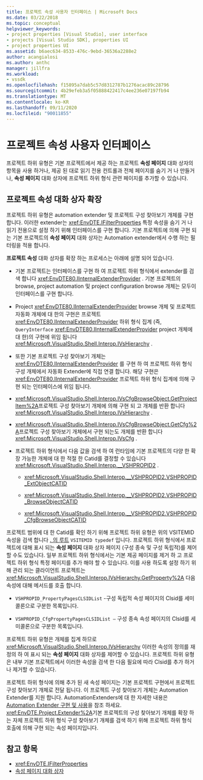 ```yaml
---
title: 프로젝트 속성 사용자 인터페이스 | Microsoft Docs
ms.date: 03/22/2018
ms.topic: conceptual
helpviewer_keywords:
- project properties [Visual Studio], user interface
- projects [Visual Studio SDK], properties UI
- project properties UI
ms.assetid: b6aec634-8533-476c-9ebd-36536a2288e2
author: acangialosi
ms.author: anthc
manager: jillfra
ms.workload:
- vssdk
ms.openlocfilehash: f15895a7dab5c57d8312787b1276acac89c28796
ms.sourcegitcommit: 4b29efeb3a5f05888422417c4ee236e07197fb94
ms.translationtype: MT
ms.contentlocale: ko-KR
ms.lasthandoff: 09/11/2020
ms.locfileid: "90011855"
---
```

# <a name="project-property-user-interface"></a>프로젝트 속성 사용자 인터페이스

프로젝트 하위 유형은 기본 프로젝트에서 제공 하는 프로젝트 **속성 페이지** 대화 상자의 항목을 사용 하거나, 제공 된 대로 읽기 전용 컨트롤과 전체 페이지를 숨기 거 나 만들거나, **속성 페이지** 대화 상자에 프로젝트 하위 형식 관련 페이지를 추가할 수 있습니다.

## <a name="extending-the-project-property-dialog-box"></a>프로젝트 속성 대화 상자 확장

프로젝트 하위 유형은 automation extender 및 프로젝트 구성 찾아보기 개체를 구현 합니다. 이러한 extender는 <xref:EnvDTE.IFilterProperties> 특정 속성을 숨기 거 나 읽기 전용으로 설정 하기 위해 인터페이스를 구현 합니다. 기본 프로젝트에 의해 구현 되는 기본 프로젝트의 **속성 페이지** 대화 상자는 Automation extender에서 수행 하는 필터링을 적용 합니다.

**프로젝트 속성** 대화 상자를 확장 하는 프로세스는 아래에 설명 되어 있습니다.

- 기본 프로젝트는 인터페이스를 구현 하 여 프로젝트 하위 형식에서 extender를 검색 합니다 <xref:EnvDTE80.IInternalExtenderProvider> . 기본 프로젝트의 browse, project automation 및 project configuration browse 개체는 모두이 인터페이스를 구현 합니다.

- Project <xref:EnvDTE80.IInternalExtenderProvider> browse 개체 및 프로젝트 자동화 개체에 대 한의 구현은 프로젝트 <xref:EnvDTE80.IInternalExtenderProvider> 하위 형식 집계 (즉, `QueryInterface` <xref:EnvDTE80.IInternalExtenderProvider> project 개체에 대 한)의 구현에 위임 됩니다 <xref:Microsoft.VisualStudio.Shell.Interop.IVsHierarchy> .

- 또한 기본 프로젝트 구성 찾아보기 개체는 <xref:EnvDTE80.IInternalExtenderProvider> 를 구현 하 여 프로젝트 하위 형식 구성 개체에서 자동화 Extender에 직접 연결 합니다. 해당 구현은 <xref:EnvDTE80.IInternalExtenderProvider> 프로젝트 하위 형식 집계에 의해 구현 되는 인터페이스에 위임 됩니다.

- <xref:Microsoft.VisualStudio.Shell.Interop.IVsCfgBrowseObject.GetProjectItem%2A>프로젝트 구성 찾아보기 개체에 의해 구현 되 고 개체를 반환 합니다 <xref:Microsoft.VisualStudio.Shell.Interop.IVsHierarchy> .

- <xref:Microsoft.VisualStudio.Shell.Interop.IVsCfgBrowseObject.GetCfg%2A>프로젝트 구성 찾아보기 개체에서 구현 되는도 개체를 반환 합니다 <xref:Microsoft.VisualStudio.Shell.Interop.IVsCfg> .

- 프로젝트 하위 형식에서 다음 값을 검색 하 여 런타임에 기본 프로젝트의 다양 한 확장 가능한 개체에 대 한 적절 한 Catid를 결정할 수 있습니다 <xref:Microsoft.VisualStudio.Shell.Interop.__VSHPROPID2> .

  - <xref:Microsoft.VisualStudio.Shell.Interop.__VSHPROPID2.VSHPROPID_ExtObjectCATID>

  - <xref:Microsoft.VisualStudio.Shell.Interop.__VSHPROPID2.VSHPROPID_BrowseObjectCATID>

  - <xref:Microsoft.VisualStudio.Shell.Interop.__VSHPROPID2.VSHPROPID_CfgBrowseObjectCATID>

프로젝트 범위에 대 한 Catid를 확인 하기 위해 프로젝트 하위 유형은 위의 VSITEMID 속성을 검색 합니다 [. 의 루트](<xref:Microsoft.VisualStudio.VSConstants.VSITEMID#Microsoft_VisualStudio_VSConstants_VSITEMID_Root>) `VSITEMID typedef` 입니다. 프로젝트 하위 형식에서 프로젝트에 대해 표시 되는 **속성 페이지** 대화 상자 페이지 (구성 종속 및 구성 독립적)를 제어할 수도 있습니다. 일부 프로젝트 하위 형식에서는 기본 제공 페이지를 제거 하 고 프로젝트 하위 형식 특정 페이지를 추가 해야 할 수 있습니다. 이를 사용 하도록 설정 하기 위해 관리 되는 클라이언트 프로젝트는 <xref:Microsoft.VisualStudio.Shell.Interop.IVsHierarchy.GetProperty%2A> 다음 속성에 대해 메서드를 호출 합니다.

- `VSHPROPID_PropertyPagesCLSIDList` -구성 독립적 속성 페이지의 Clsid를 세미콜론으로 구분한 목록입니다.

- `VSHPROPID_CfgPropertyPagesCLSIDList —` 구성 종속 속성 페이지의 Clsid를 세미콜론으로 구분한 목록입니다.

프로젝트 하위 유형은 개체를 집계 하므로 <xref:Microsoft.VisualStudio.Shell.Interop.IVsHierarchy> 이러한 속성의 정의를 재정의 하 여 표시 되는 **속성 페이지** 대화 상자를 제어할 수 있습니다. 프로젝트 하위 유형은 내부 기본 프로젝트에서 이러한 속성을 검색 한 다음 필요에 따라 Clsid를 추가 하거나 제거할 수 있습니다.

프로젝트 하위 형식에 의해 추가 된 새 속성 페이지는 기본 프로젝트 구현에서 프로젝트 구성 찾아보기 개체로 전달 됩니다. 이 프로젝트 구성 찾아보기 개체는 Automation Extender를 지원 합니다. AutomationExtenders에 대 한 자세한 내용은 [Automation Extender 구현 및 사용](/previous-versions/0y92k2w2(v=vs.140))을 참조 하세요. <xref:EnvDTE.Project.Extender%2A>기본 프로젝트의 구성 찾아보기 개체를 확장 하는 자체 프로젝트 하위 형식 구성 찾아보기 개체를 검색 하기 위해 프로젝트 하위 형식 호출에 의해 구현 되는 속성 페이지입니다.

## <a name="see-also"></a>참고 항목

- <xref:EnvDTE.IFilterProperties>
- [속성 페이지 대화 상자](/previous-versions/visualstudio/visual-studio-2010/as5chysf(v=vs.100))